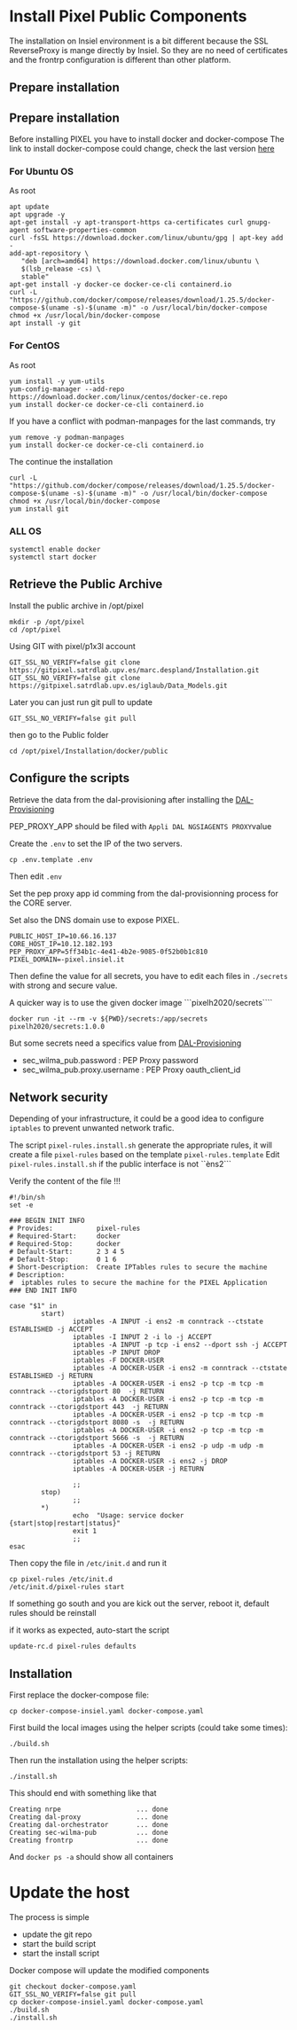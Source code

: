 # Install Pixel Public Components

The installation on Insiel environment is a bit different because the SSL ReverseProxy is mange directly by Insiel. So they are no need of certificates and the frontrp configuration is different than other platform.

## Prepare installation
## Prepare installation
Before installing PIXEL you have to install docker and docker-compose
The link to install docker-compose could change, check the last version [here](https://docs.docker.com/compose/install/)

### For Ubuntu OS

As root

```
apt update
apt upgrade -y
apt-get install -y apt-transport-https ca-certificates curl gnupg-agent software-properties-common
curl -fsSL https://download.docker.com/linux/ubuntu/gpg | apt-key add -
add-apt-repository \
   "deb [arch=amd64] https://download.docker.com/linux/ubuntu \
   $(lsb_release -cs) \
   stable"
apt-get install -y docker-ce docker-ce-cli containerd.io
curl -L "https://github.com/docker/compose/releases/download/1.25.5/docker-compose-$(uname -s)-$(uname -m)" -o /usr/local/bin/docker-compose
chmod +x /usr/local/bin/docker-compose
apt install -y git
```
### For  CentOS

As root
```
yum install -y yum-utils
yum-config-manager --add-repo https://download.docker.com/linux/centos/docker-ce.repo
yum install docker-ce docker-ce-cli containerd.io
```
If you have a conflict with podman-manpages for the last commands, try
```
yum remove -y podman-manpages
yum install docker-ce docker-ce-cli containerd.io
```

The continue the installation
```
curl -L "https://github.com/docker/compose/releases/download/1.25.5/docker-compose-$(uname -s)-$(uname -m)" -o /usr/local/bin/docker-compose
chmod +x /usr/local/bin/docker-compose
yum install git
```

### ALL OS
```
systemctl enable docker
systemctl start docker
```


## Retrieve the Public Archive
Install the public archive in /opt/pixel

```
mkdir -p /opt/pixel
cd /opt/pixel
```

Using GIT with pixel/p1x3l account
```
GIT_SSL_NO_VERIFY=false git clone https://gitpixel.satrdlab.upv.es/marc.despland/Installation.git
GIT_SSL_NO_VERIFY=false git clone https://gitpixel.satrdlab.upv.es/iglaub/Data_Models.git
```

Later you can just run git pull to update
```
GIT_SSL_NO_VERIFY=false git pull
```

then go to the Public folder
```
cd /opt/pixel/Installation/docker/public
```

## Configure the scripts 

Retrieve the data from the dal-provisioning after installing the [DAL-Provisioning](../core/README.md#DAL-Provisioning)

PEP_PROXY_APP should be filed with ```Appli DAL NGSIAGENTS PROXY```value

Create the ```.env``` to set the IP of the two servers.

```
cp .env.template .env
```

Then edit ```.env```

Set the pep proxy app id comming from the dal-provisionning process for the CORE server.

Set also the DNS domain use to expose PIXEL. 

```
PUBLIC_HOST_IP=10.66.16.137
CORE_HOST_IP=10.12.182.193
PEP_PROXY_APP=5ff34b1c-4e41-4b2e-9085-0f52b0b1c810
PIXEL_DOMAIN=-pixel.insiel.it
```
 
 Then define the value for all secrets, you have to edit each files in ```./secrets``` with strong and secure value.

 A quicker way is to use the given docker image ```pixelh2020/secrets````

```
docker run -it --rm -v ${PWD}/secrets:/app/secrets pixelh2020/secrets:1.0.0
```

But some secrets need a specifics value from [DAL-Provisioning](../core/README.md#DAL-Provisioning)
* sec_wilma_pub.password : PEP Proxy password
* sec_wilma_pub.proxy.username : PEP Proxy oauth_client_id


## Network security

Depending of your infrastructure, it could be a good idea to configure ```iptables``` to prevent unwanted network trafic.

The script ```pixel-rules.install.sh``` generate the appropriate rules, it will create a file ```pixel-rules``` based on the template ```pixel-rules.template```
Edit ```pixel-rules.install.sh``` if the public interface is not ``èns2```

Verify the content of the file !!!

```
#!/bin/sh
set -e

### BEGIN INIT INFO
# Provides:           pixel-rules
# Required-Start:     docker
# Required-Stop:      docker
# Default-Start:      2 3 4 5
# Default-Stop:       0 1 6
# Short-Description:  Create IPTables rules to secure the machine
# Description:
#  iptables rules to secure the machine for the PIXEL Application
### END INIT INFO

case "$1" in
        start)
                iptables -A INPUT -i ens2 -m conntrack --ctstate ESTABLISHED -j ACCEPT
                iptables -I INPUT 2 -i lo -j ACCEPT
                iptables -A INPUT -p tcp -i ens2 --dport ssh -j ACCEPT
                iptables -P INPUT DROP
                iptables -F DOCKER-USER
                iptables -A DOCKER-USER -i ens2 -m conntrack --ctstate ESTABLISHED -j RETURN
                iptables -A DOCKER-USER -i ens2 -p tcp -m tcp -m conntrack --ctorigdstport 80  -j RETURN
                iptables -A DOCKER-USER -i ens2 -p tcp -m tcp -m conntrack --ctorigdstport 443  -j RETURN
                iptables -A DOCKER-USER -i ens2 -p tcp -m tcp -m conntrack --ctorigdstport 8080 -s  -j RETURN
                iptables -A DOCKER-USER -i ens2 -p tcp -m tcp -m conntrack --ctorigdstport 5666 -s  -j RETURN
                iptables -A DOCKER-USER -i ens2 -p udp -m udp -m conntrack --ctorigdstport 53 -j RETURN
                iptables -A DOCKER-USER -i ens2 -j DROP
                iptables -A DOCKER-USER -j RETURN
                   
                ;;
        stop)
                ;;
        *)
                echo  "Usage: service docker {start|stop|restart|status}"
                exit 1
                ;;
esac
```

Then copy the file in ```/etc/init.d``` and run it

```
cp pixel-rules /etc/init.d
/etc/init.d/pixel-rules start
```

If something go south and you are kick out the server, reboot it, default rules should be reinstall

if it works as expected, auto-start the script
```
update-rc.d pixel-rules defaults
```

## Installation

First replace the docker-compose file:
```
cp docker-compose-insiel.yaml docker-compose.yaml
```

First build the local images using the helper scripts (could take some times):
```
./build.sh
```

Then run the installation using the helper scripts:
```
./install.sh
```

This should end with something like that
```
Creating nrpe                   ... done
Creating dal-proxy              ... done
Creating dal-orchestrator       ... done
Creating sec-wilma-pub          ... done
Creating frontrp                ... done
```

And ```docker ps -a``` should show all containers 

# Update the host

The process is simple
* update the git repo
* start the build script
* start the install script

Docker compose will update the modified components

```
git checkout docker-compose.yaml
GIT_SSL_NO_VERIFY=false git pull
cp docker-compose-insiel.yaml docker-compose.yaml
./build.sh
./install.sh
```
